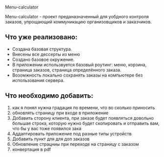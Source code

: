Menu-calculator

Menu-calculator - проект преданазначенный для уобдного контроля заказов, упрощающий коммуникацию организовщиков и заказчиков.

## Что уже реализовано:
* Создана базовая структура.
* Внесены все дессерты из меню
* Создано базовое окружение.
* В приложении использвуется базовый роутинг: меню, корзина, страница заказов, страница определённого заказа.
* Возомжность локально сохранять заказы на компьютере без использования сервера.

## Что необходимо добавить:

1) как я понял нужна градация по времени, что во сколько приносить
2) обновлять страницу при входе в приложение
3) Добавить сторону клиента, при заказе будет появляться довольно большая строка, которую нужно будет скопировать и отправить вам, что бы у вас тоже появился зака
4) Аддаптировать приложение под разные типы устройств
5) Добавить пункт для для доп заказов
6) Обновление страцниы при переходе на страницу с заказом
7) конвертация в pdf